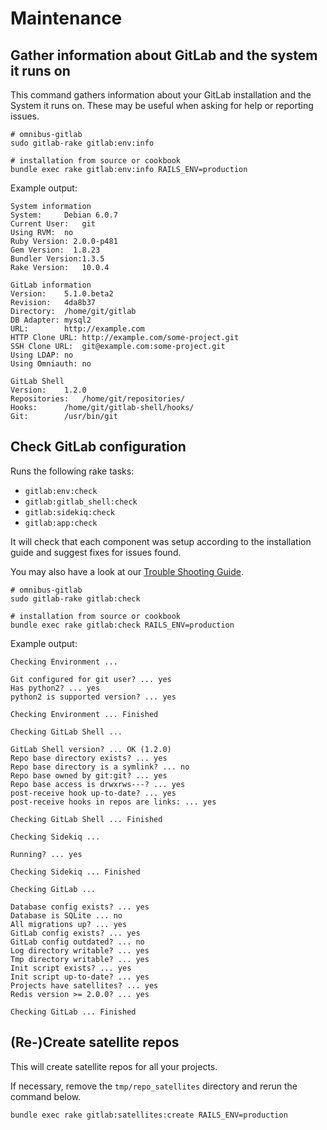 # Maintenance

## Gather information about GitLab and the system it runs on

This command gathers information about your GitLab installation and the System it runs on. These may be useful when asking for help or reporting issues.

```
# omnibus-gitlab
sudo gitlab-rake gitlab:env:info

# installation from source or cookbook
bundle exec rake gitlab:env:info RAILS_ENV=production
```

Example output:

```
System information
System:		Debian 6.0.7
Current User:	git
Using RVM:	no
Ruby Version: 2.0.0-p481
Gem Version:  1.8.23
Bundler Version:1.3.5
Rake Version:	10.0.4

GitLab information
Version:	5.1.0.beta2
Revision:	4da8b37
Directory:	/home/git/gitlab
DB Adapter:	mysql2
URL:		http://example.com
HTTP Clone URL:	http://example.com/some-project.git
SSH Clone URL:	git@example.com:some-project.git
Using LDAP:	no
Using Omniauth:	no

GitLab Shell
Version:	1.2.0
Repositories:	/home/git/repositories/
Hooks:		/home/git/gitlab-shell/hooks/
Git:		/usr/bin/git
```

## Check GitLab configuration

Runs the following rake tasks:

- `gitlab:env:check`
- `gitlab:gitlab_shell:check`
- `gitlab:sidekiq:check`
- `gitlab:app:check`

It will check that each component was setup according to the installation guide and suggest fixes for issues found.

You may also have a look at our [Trouble Shooting Guide](https://github.com/gitlabhq/gitlab-public-wiki/wiki/Trouble-Shooting-Guide).

```
# omnibus-gitlab
sudo gitlab-rake gitlab:check

# installation from source or cookbook
bundle exec rake gitlab:check RAILS_ENV=production
```

Example output:

```
Checking Environment ...

Git configured for git user? ... yes
Has python2? ... yes
python2 is supported version? ... yes

Checking Environment ... Finished

Checking GitLab Shell ...

GitLab Shell version? ... OK (1.2.0)
Repo base directory exists? ... yes
Repo base directory is a symlink? ... no
Repo base owned by git:git? ... yes
Repo base access is drwxrws---? ... yes
post-receive hook up-to-date? ... yes
post-receive hooks in repos are links: ... yes

Checking GitLab Shell ... Finished

Checking Sidekiq ...

Running? ... yes

Checking Sidekiq ... Finished

Checking GitLab ...

Database config exists? ... yes
Database is SQLite ... no
All migrations up? ... yes
GitLab config exists? ... yes
GitLab config outdated? ... no
Log directory writable? ... yes
Tmp directory writable? ... yes
Init script exists? ... yes
Init script up-to-date? ... yes
Projects have satellites? ... yes
Redis version >= 2.0.0? ... yes

Checking GitLab ... Finished
```

## (Re-)Create satellite repos

This will create satellite repos for all your projects.

If necessary, remove the `tmp/repo_satellites` directory and rerun the command below.

```
bundle exec rake gitlab:satellites:create RAILS_ENV=production
```
